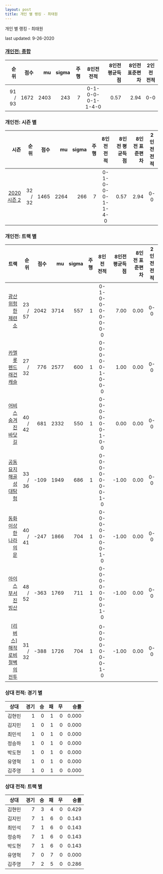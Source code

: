 ```yaml
---
layout: post
title: 개인 별 랭킹 - 최태원
---
```



개인 별 랭킹 - 최태원


last updated: 9-26-2020

### [개인전: 종합](../singles-full)

| 순위 | 점수 | mu | sigma | 주행 | 8인전 전적 | 8인전 평균득점 | 8인전 표준편차 | 2인전 전적 |
|---:|---:|---:|---:|---:|:---:|---:|---:|:---:|
| 91 / 93 | 1672 | 2403 | 243 | 7 | 0-1-0-0-0-1-1-4-0 | 0.57 | 2.94 | 0-0 |

### 개인전: 시즌 별

| 시즌 | 순위 | 점수 | mu | sigma | 주행 | 8인전 전적 | 8인전 평균득점 | 8인전 표준편차 | 2인전 전적 |
|---:|---:|---:|---:|---:|---:|:---:|---:|---:|:---:|
| [2020 시즌 2](../singles-s2020_2) | 32 / 32 | 1465 | 2264 | 266 | 7 |  0-1-0-0-0-1-1-4-0 | 0.57 | 2.94 | 0-0 |

### 개인전: 트랙 별

| 트랙 | 순위 | 점수 | mu | sigma | 주행 | 8인전 전적 | 8인전 평균득점 | 8인전 표준편차 | 2인전 전적 |
|---:|---:|---:|---:|---:|---:|:---:|---:|---:|:---:|
| [광산 위험한 제련소](../jeryeonso) | 23 / 57 | 2042 | 3714 | 557 | 1 | 0-1-0-0-0-0-0-0-0 | 7.00 | 0.00 | 0-0 |
| [카멜롯 펜드래건 캐슬](../pendragon) | 27 / 32 | 776 | 2577 | 600 | 1 | 0-0-0-0-0-1-0-0-0 | 1.00 | 0.00 | 0-0 |
| [어비스 숨겨진 바닷길](../hiddenoceanroad) | 40 / 42 | 681 | 2332 | 550 | 1 | 0-0-0-0-0-0-1-0-0 | 0.00 | 0.00 | 0-0 |
| [공동묘지 해골성 대탐험](../skullcastle) | 33 / 36 | -109 | 1949 | 686 | 1 | 0-0-0-0-0-0-0-1-0 | -1.00 | 0.00 | 0-0 |
| [동화 이상한 나라의 문](../gate) | 40 / 41 | -247 | 1866 | 704 | 1 | 0-0-0-0-0-0-0-1-0 | -1.00 | 0.00 | 0-0 |
| [아이스 부서진 빙산](../boobing) | 48 / 52 | -363 | 1769 | 711 | 1 | 0-0-0-0-0-0-0-1-0 | -1.00 | 0.00 | 0-0 |
| [[리버스] 해적 로비 절벽의 전투](../rlobby) | 31 / 32 | -388 | 1726 | 704 | 1 | 0-0-0-0-0-0-0-1-0 | -1.00 | 0.00 | 0-0 |

### 상대 전적: 경기 별

| 상대 | 경기 | 승 | 패 | 무 | 승률 |
|:---:|---:|---:|---:|---:|---:|
| 김현민 | 1 | 0 | 1 | 0 | 0.000 |
| 김지민 | 1 | 0 | 1 | 0 | 0.000 |
| 최민석 | 1 | 0 | 1 | 0 | 0.000 |
| 정승하 | 1 | 0 | 1 | 0 | 0.000 |
| 박도현 | 1 | 0 | 1 | 0 | 0.000 |
| 유영혁 | 1 | 0 | 1 | 0 | 0.000 |
| 김주영 | 1 | 0 | 1 | 0 | 0.000 |

### 상대 전적: 트랙 별

| 상대 | 경기 | 승 | 패 | 무 | 승률 |
|:---:|---:|---:|---:|---:|---:|
| 김현민 | 7 | 3 | 4 | 0 | 0.429 |
| 김지민 | 7 | 1 | 6 | 0 | 0.143 |
| 최민석 | 7 | 1 | 6 | 0 | 0.143 |
| 정승하 | 7 | 1 | 6 | 0 | 0.143 |
| 박도현 | 7 | 1 | 6 | 0 | 0.143 |
| 유영혁 | 7 | 0 | 7 | 0 | 0.000 |
| 김주영 | 7 | 2 | 5 | 0 | 0.286 |

